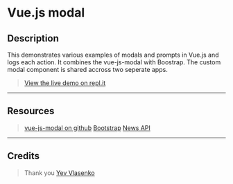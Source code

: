 # Vue.js modal

## Description
This demonstrates various examples of modals and prompts in Vue.js and logs each action. It combines the vue-js-modal with Boostrap. The custom modal component is shared accross two seperate apps.

> [View the live demo on repl.it](https://vue-demo-for-vue-js-modal-v10--rjlevy.repl.co/) 

--- 

## Resources
>  [vue-js-modal on github](https://github.com/euvl/vue-js-modal/blob/master/README.md) 
> [Bootstrap](https://getbootstrap.com)
> [News API](https://newsapi.org/) 

--- 

## Credits
> Thank you [Yev Vlasenko](https://github.com/euvl)
